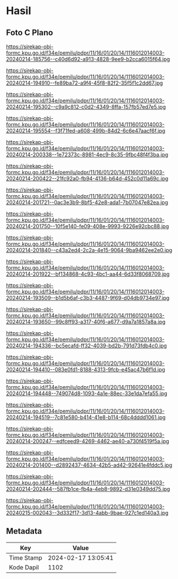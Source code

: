 # Hasil

## Foto C Plano

https://sirekap-obj-formc.kpu.go.id/f34e/pemilu/pdpr/11/16/01/20/14/1116012014003-20240214-185756--c40d6d92-a913-4828-9ee9-b2cca6015f64.jpg

https://sirekap-obj-formc.kpu.go.id/f34e/pemilu/pdpr/11/16/01/20/14/1116012014003-20240214-194910--fe89ba72-a9f4-45f8-82f2-35f5f1c2dd67.jpg

https://sirekap-obj-formc.kpu.go.id/f34e/pemilu/pdpr/11/16/01/20/14/1116012014003-20240214-195302--c9a9c812-c0d2-4349-8ffa-157fb57ed7e5.jpg

https://sirekap-obj-formc.kpu.go.id/f34e/pemilu/pdpr/11/16/01/20/14/1116012014003-20240214-195554--f3f71fed-a608-499b-84d2-6c6e47aacf6f.jpg

https://sirekap-obj-formc.kpu.go.id/f34e/pemilu/pdpr/11/16/01/20/14/1116012014003-20240214-200338--1e72373c-8981-4ec9-8c35-9fbc48f4f3ba.jpg

https://sirekap-obj-formc.kpu.go.id/f34e/pemilu/pdpr/11/16/01/20/14/1116012014003-20240214-200422--21fc92a0-fb94-4136-b64d-452c0d11a69c.jpg

https://sirekap-obj-formc.kpu.go.id/f34e/pemilu/pdpr/11/16/01/20/14/1116012014003-20240214-201721--0ac3e3b9-8bf5-42e8-ada1-7b07047e82ea.jpg

https://sirekap-obj-formc.kpu.go.id/f34e/pemilu/pdpr/11/16/01/20/14/1116012014003-20240214-201750--10f5e140-fe09-408e-9993-9226e92cbc88.jpg

https://sirekap-obj-formc.kpu.go.id/f34e/pemilu/pdpr/11/16/01/20/14/1116012014003-20240214-201840--c43a2ed4-2c2a-4e15-9064-9ba9462ee2e0.jpg

https://sirekap-obj-formc.kpu.go.id/f34e/pemilu/pdpr/11/16/01/20/14/1116012014003-20240214-201922--bf134868-4c93-4bc1-aa44-6d33f8068709.jpg

https://sirekap-obj-formc.kpu.go.id/f34e/pemilu/pdpr/11/16/01/20/14/1116012014003-20240214-193509--b1d5b6af-c3b3-4487-9f69-d04db9734e97.jpg

https://sirekap-obj-formc.kpu.go.id/f34e/pemilu/pdpr/11/16/01/20/14/1116012014003-20240214-193650--99c8ff93-a317-40f6-a677-d9a7a1857a8a.jpg

https://sirekap-obj-formc.kpu.go.id/f34e/pemilu/pdpr/11/16/01/20/14/1116012014003-20240214-194336--bc5ecafd-ff32-4039-bd2b-791d73fdb4c0.jpg

https://sirekap-obj-formc.kpu.go.id/f34e/pemilu/pdpr/11/16/01/20/14/1116012014003-20240214-194410--083e0fd1-8188-4313-9fcb-e45ac47b6f1d.jpg

https://sirekap-obj-formc.kpu.go.id/f34e/pemilu/pdpr/11/16/01/20/14/1116012014003-20240214-194448--749074d8-1093-4a1e-88ec-33e1da7efa55.jpg

https://sirekap-obj-formc.kpu.go.id/f34e/pemilu/pdpr/11/16/01/20/14/1116012014003-20240214-194519--7c81e580-b414-41e8-b114-68c4dddd1061.jpg

https://sirekap-obj-formc.kpu.go.id/f34e/pemilu/pdpr/11/16/01/20/14/1116012014003-20240214-200247--edfceed9-4269-4462-ae40-a730f4519f5a.jpg

https://sirekap-obj-formc.kpu.go.id/f34e/pemilu/pdpr/11/16/01/20/14/1116012014003-20240214-201400--d2892437-4634-42b5-ad42-92641e4fddc5.jpg

https://sirekap-obj-formc.kpu.go.id/f34e/pemilu/pdpr/11/16/01/20/14/1116012014003-20240214-202444--587fb1ce-fb4a-4eb8-9892-d31e0349dd75.jpg

https://sirekap-obj-formc.kpu.go.id/f34e/pemilu/pdpr/11/16/01/20/14/1116012014003-20240215-002043--3d332f17-3d13-4abb-9bae-927c1ed140a3.jpg


## Metadata

| Key        | Value               |
| ---------- | ------------------- |
| Time Stamp | 2024-02-17 13:05:41 |
| Kode Dapil | 1102                |



